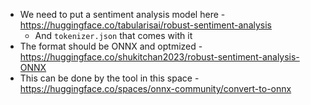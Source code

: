 * We need to put a sentiment analysis model here - https://huggingface.co/tabularisai/robust-sentiment-analysis
  * And `tokenizer.json` that comes with it 
* The format should be ONNX and optmized - https://huggingface.co/shukitchan2023/robust-sentiment-analysis-ONNX
* This can be done by the tool in this space - https://huggingface.co/spaces/onnx-community/convert-to-onnx
